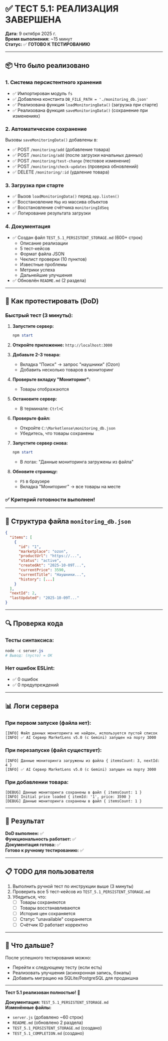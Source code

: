 # ✅ ТЕСТ 5.1: РЕАЛИЗАЦИЯ ЗАВЕРШЕНА

**Дата:** 9 октября 2025 г.  
**Время выполнения:** ~15 минут  
**Статус:** ✅ **ГОТОВО К ТЕСТИРОВАНИЮ**

---

## 📦 Что было реализовано

### 1. Система персистентного хранения
- ✅ Импортирован модуль `fs`
- ✅ Добавлена константа `DB_FILE_PATH = './monitoring_db.json'`
- ✅ Реализована функция `loadMonitoringData()` (загрузка при старте)
- ✅ Реализована функция `saveMonitoringData()` (сохранение при изменениях)

### 2. Автоматическое сохранение
Вызовы `saveMonitoringData()` добавлены в:
- ✅ POST `/monitoring/add` (добавление товара)
- ✅ POST `/monitoring/add` (после загрузки начальных данных)
- ✅ POST `/monitoring/test-change` (тестовое изменение)
- ✅ POST `/monitoring/check-updates` (проверка обновлений)
- ✅ DELETE `/monitoring/:id` (удаление товара)

### 3. Загрузка при старте
- ✅ Вызов `loadMonitoringData()` перед `app.listen()`
- ✅ Восстановление `Map` из массива объектов
- ✅ Восстановление счётчика `monitoringIdSeq`
- ✅ Логирование результата загрузки

### 4. Документация
- ✅ Создан файл `TEST_5.1_PERSISTENT_STORAGE.md` (600+ строк)
  - Описание реализации
  - 5 тест-кейсов
  - Формат файла JSON
  - Чеклист проверки (10 пунктов)
  - Известные проблемы
  - Метрики успеха
  - Дальнейшие улучшения
- ✅ Обновлён `README.md` (2 раздела)

---

## 🧪 Как протестировать (DoD)

### Быстрый тест (3 минуты):

1. **Запустите сервер:**
   ```powershell
   npm start
   ```
   
2. **Откройте приложение:** `http://localhost:3000`

3. **Добавьте 2-3 товара:**
   - Вкладка "Поиск" → запрос "наушники" (Ozon)
   - Добавить несколько товаров в мониторинг

4. **Проверьте вкладку "Мониторинг":**
   - Товары отображаются

5. **Остановите сервер:**
   - В терминале: `Ctrl+C`

6. **Проверьте файл:**
   - Откройте `C:\Marketlense\monitoring_db.json`
   - Убедитесь, что товары сохранены

7. **Запустите сервер снова:**
   ```powershell
   npm start
   ```
   - В логах: "Данные мониторинга загружены из файла"

8. **Обновите страницу:**
   - `F5` в браузере
   - Вкладка "Мониторинг" → все товары на месте

### ✅ Критерий готовности выполнен!

---

## 📁 Структура файла `monitoring_db.json`

```json
{
  "items": [
    {
      "id": "1",
      "marketplace": "ozon",
      "productUrl": "https://...",
      "status": "active",
      "createdAt": "2025-10-09T...",
      "currentPrice": 3590,
      "currentTitle": "Наушники...",
      "history": [...]
    }
  ],
  "nextId": 2,
  "lastUpdated": "2025-10-09T..."
}
```

---

## 🔍 Проверка кода

### Тесты синтаксиса:
```powershell
node -c server.js
# Вывод: (пусто) = OK
```

### Нет ошибок ESLint:
- ✅ 0 ошибок
- ✅ 0 предупреждений

---

## 📊 Логи сервера

### При первом запуске (файла нет):
```
[INFO] Файл данных мониторинга не найден, используется пустой список
[INFO] ✅ AI Сервер MarketLens v5.0 (с Gemini) запущен на порту 3000
```

### При перезапуске (файл существует):
```
[INFO] Данные мониторинга загружены из файла { itemsCount: 3, nextId: 4 }
[INFO] ✅ AI Сервер MarketLens v5.0 (с Gemini) запущен на порту 3000
```

### При добавлении товара:
```
[DEBUG] Данные мониторинга сохранены в файл { itemsCount: 1 }
[INFO] Initial price loaded { itemId: '1', price: 3590 }
[DEBUG] Данные мониторинга сохранены в файл { itemsCount: 1 }
```

---

## 🎯 Результат

**DoD выполнен:** ✅  
**Функциональность работает:** ✅  
**Документация готова:** ✅  
**Готово к ручному тестированию:** ✅

---

## 📋 TODO для пользователя

1. Выполнить ручной тест по инструкции выше (3 минуты)
2. Проверить все 5 тест-кейсов из `TEST_5.1_PERSISTENT_STORAGE.md`
3. Убедиться, что:
   - [ ] Товары сохраняются
   - [ ] Товары восстанавливаются
   - [ ] История цен сохраняется
   - [ ] Статус "unavailable" сохраняется
   - [ ] Счётчик ID работает корректно

---

## 🚀 Что дальше?

После успешного тестирования можно:
- Перейти к следующему тесту (если есть)
- Реализовать улучшения (асинхронная запись, бэкапы)
- Добавить миграцию на SQLite/PostgreSQL для продакшна

---

**Тест 5.1 реализован полностью!** 🎉

**Документация:** `TEST_5.1_PERSISTENT_STORAGE.md`  
**Изменённые файлы:**
- `server.js` (добавлено ~60 строк)
- `README.md` (обновлено 2 раздела)
- `TEST_5.1_PERSISTENT_STORAGE.md` (создано)
- `TEST_5.1_COMPLETION.md` (создано)
